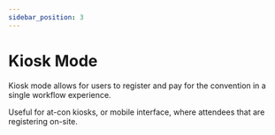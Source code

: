 ```yaml
---
sidebar_position: 3
---
```


# Kiosk Mode

Kiosk mode allows for users to register and pay for the convention in a single workflow experience.

Useful for at-con kiosks, or mobile interface, where attendees that are registering on-site.
